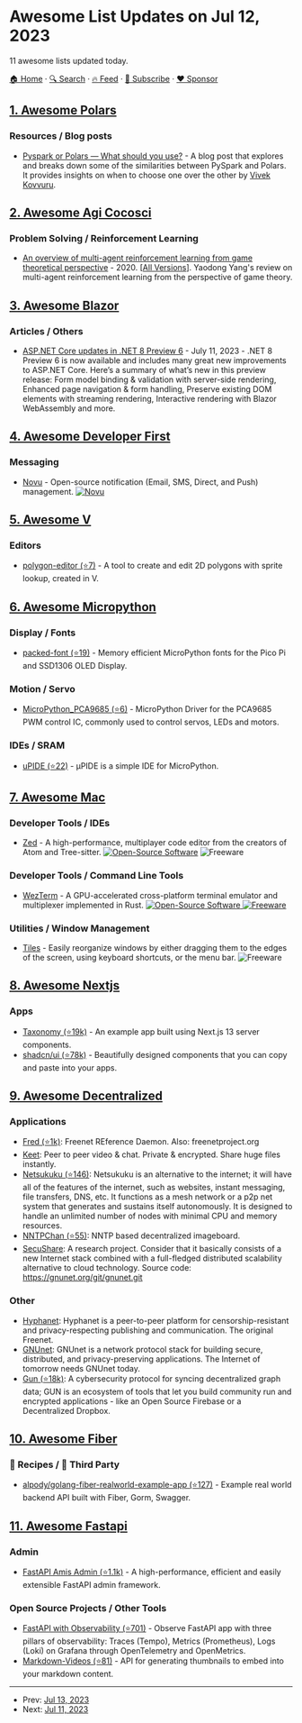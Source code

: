 # Awesome List Updates on Jul 12, 2023

11 awesome lists updated today.

[🏠 Home](/README.md) · [🔍 Search](https://www.trackawesomelist.com/search/) · [🔥 Feed](https://www.trackawesomelist.com/rss.xml) · [📮 Subscribe](https://trackawesomelist.us17.list-manage.com/subscribe?u=d2f0117aa829c83a63ec63c2f&id=36a103854c) · [❤️  Sponsor](https://github.com/sponsors/theowenyoung)



## [1. Awesome Polars](/content/ddotta/awesome-polars/README.md)

### Resources / Blog posts

*   [Pyspark or Polars — What should you use?](https://medium.com/data-engineer-things/pyspark-or-polars-what-should-you-use-breakdown-of-similarities-and-differences-b261a825b9d6) - A blog post that explores and breaks down some of the similarities between PySpark and Polars. It provides insights on when to choose one over the other by [Vivek Kovvuru](https://www.linkedin.com/in/vivekkovvuru/).

## [2. Awesome Agi Cocosci](/content/YuzheSHI/awesome-agi-cocosci/README.md)

### Problem Solving / Reinforcement Learning

*   [An overview of multi-agent reinforcement learning from game theoretical perspective](https://arxiv.org/pdf/2011.00583.pdf) - 2020. \[[All Versions](https://scholar.google.com/scholar?cluster=16197919002723407603\&hl=en\&as_sdt=0,5)]. Yaodong Yang's review on multi-agent reinforcement learning from the perspective of game theory.

## [3. Awesome Blazor](/content/AdrienTorris/awesome-blazor/README.md)

### Articles / Others

*   [ASP.NET Core updates in .NET 8 Preview 6](https://devblogs.microsoft.com/dotnet/asp-net-core-updates-in-dotnet-8-preview-6/) - July 11, 2023 - .NET 8 Preview 6 is now available and includes many great new improvements to ASP.NET Core. Here’s a summary of what’s new in this preview release: Form model binding & validation with server-side rendering, Enhanced page navigation & form handling, Preserve existing DOM elements with streaming rendering, Interactive rendering with Blazor WebAssembly and more.

## [4. Awesome Developer First](/content/agamm/awesome-developer-first/README.md)

### Messaging

*   [Novu](https://novu.co/) - Open-source notification (Email, SMS, Direct, and Push) management. [![Novu](https://img.shields.io/github/stars/novuhq/novu?style=flat-square\&logo=github\&labelColor=%230D1117\&color=%23161B22)](https://github.com/novuhq/novu)

## [5. Awesome V](/content/vlang/awesome-v/README.md)

### Editors

*   [polygon-editor (⭐7)](https://github.com/ArtemkaKun/polygon-editor) - A tool to create and edit 2D polygons with sprite lookup, created in V.

## [6. Awesome Micropython](/content/mcauser/awesome-micropython/README.md)

### Display / Fonts

*   [packed-font (⭐19)](https://github.com/mark-gladding/packed-font) -  Memory efficient MicroPython fonts for the Pico Pi and SSD1306 OLED Display.

### Motion / Servo

*   [MicroPython\_PCA9685 (⭐6)](https://github.com/jposada202020/MicroPython_PCA9685) - MicroPython Driver for the PCA9685 PWM control IC, commonly used to control servos, LEDs and motors.

### IDEs / SRAM

*   [uPIDE (⭐22)](https://github.com/harbaum/upide) - µPIDE is a simple IDE for MicroPython.

## [7. Awesome Mac](/content/jaywcjlove/awesome-mac/README.md)

### Developer Tools / IDEs

*   [Zed](https://zed.dev/) - A high-performance, multiplayer code editor from the creators of Atom and Tree-sitter. [![Open-Source Software](https://jaywcjlove.github.io/sb/ico/min-oss.svg "Open Source Software")](https://github.com/zed-industries/zed) ![Freeware](https://jaywcjlove.github.io/sb/ico/min-free.svg "Freeware")

### Developer Tools / Command Line Tools

*   [WezTerm](https://wezfurlong.org/wezterm/) - A GPU-accelerated cross-platform terminal emulator and multiplexer implemented in Rust. [![Open-Source Software](https://jaywcjlove.github.io/sb/ico/min-oss.svg "Open Source Software") ![Freeware](https://jaywcjlove.github.io/sb/ico/min-free.svg "Freeware")](https://github.com/wez/wezterm)

### Utilities / Window Management

*   [Tiles](https://freemacsoft.net/tiles/) - Easily reorganize windows by either dragging them to the edges of the screen, using keyboard shortcuts, or the menu bar. ![Freeware](https://jaywcjlove.github.io/sb/ico/min-free.svg "Freeware")

## [8. Awesome Nextjs](/content/unicodeveloper/awesome-nextjs/README.md)

### Apps

*   [Taxonomy (⭐19k)](https://github.com/shadcn/taxonomy) - An example app built using Next.js 13 server components.
*   [shadcn/ui (⭐78k)](https://github.com/shadcn/ui) - Beautifully designed components that you can copy and paste into your apps.

## [9. Awesome Decentralized](/content/croqaz/awesome-decentralized/README.md)

### Applications

*   [Fred (⭐1k)](https://github.com/hyphanet/fred): Freenet REference Daemon. Also: freenetproject.org
*   [Keet](https://keet.io): Peer to peer video & chat. Private & encrypted. Share huge files instantly.
*   [Netsukuku (⭐146)](https://github.com/Netsukuku/netsukuku): Netsukuku is an alternative to the internet; it will have all of the features of the internet, such as websites, instant messaging, file transfers, DNS, etc. It functions as a mesh network or a p2p net system that generates and sustains itself autonomously. It is designed to handle an unlimited number of nodes with minimal CPU and memory resources.
*   [NNTPChan (⭐55)](https://github.com/majestrate/nntpchan): NNTP based decentralized imageboard.
*   [SecuShare](https://secushare.org): A research project. Consider that it basically consists of a new Internet stack combined with a full-fledged distributed scalability alternative to cloud technology. Source code: <https://gnunet.org/git/gnunet.git>

### Other

*   [Hyphanet](https://hyphanet.org): Hyphanet is a peer-to-peer platform for censorship-resistant and privacy-respecting publishing and communication. The original Freenet.
*   [GNUnet](https://gnunet.org): GNUnet is a network protocol stack for building secure, distributed, and privacy-preserving applications. The Internet of tomorrow needs GNUnet today.
*   [Gun (⭐18k)](https://github.com/amark/gun): A cybersecurity protocol for syncing decentralized graph data; GUN is an ecosystem of tools that let you build community run and encrypted applications - like an Open Source Firebase or a Decentralized Dropbox.

## [10. Awesome Fiber](/content/gofiber/awesome-fiber/README.md)

### 📁 Recipes / 🌱 Third Party

*   [alpody/golang-fiber-realworld-example-app (⭐127)](https://github.com/alpody/golang-fiber-realworld-example-app) - Example real world backend API built with Fiber, Gorm, Swagger.

## [11. Awesome Fastapi](/content/mjhea0/awesome-fastapi/README.md)

### Admin

*   [FastAPI Amis Admin (⭐1.1k)](https://github.com/amisadmin/fastapi-amis-admin) - A high-performance, efficient and easily extensible FastAPI admin framework.

### Open Source Projects / Other Tools

*   [FastAPI with Observability (⭐701)](https://github.com/Blueswen/fastapi-observability) - Observe FastAPI app with three pillars of observability: Traces (Tempo), Metrics (Prometheus), Logs (Loki) on Grafana through OpenTelemetry and OpenMetrics.
*   [Markdown-Videos (⭐81)](https://github.com/Snailedlt/Markdown-Videos) - API for generating thumbnails to embed into your markdown content.

---

- Prev: [Jul 13, 2023](/content/2023/07/13/README.md)
- Next: [Jul 11, 2023](/content/2023/07/11/README.md)